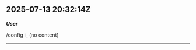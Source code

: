 ## 2025-07-13 20:32:14Z

<!-- Claude Code Session f15c8a8a-7f57-4ae2-914f-2dd66db62668 (2025-07-13_20-32-14Z) -->

_**User**_

/config
 ⎿  (no content)

---

